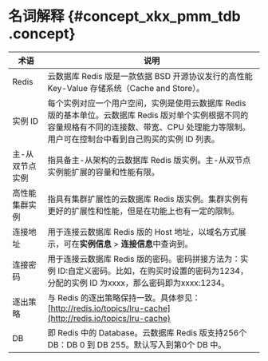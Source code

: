# 名词解释 {#concept_xkx_pmm_tdb .concept}

|术语|说明|
|--|--|
|Redis|云数据库 Redis 版是一款依据 BSD 开源协议发行的高性能 Key-Value 存储系统（Cache and Store）。|
|实例 ID|每个实例对应一个用户空间，实例是使用云数据库 Redis 版的基本单位。云数据库 Redis 版对单个实例根据不同的容量规格有不同的连接数、带宽、CPU 处理能力等限制。用户可在控制台中看到自己购买的实例 ID 列表。|
|主-从双节点实例|指具备主-从架构的云数据库 Redis 版实例。主-从双节点实例能扩展的容量和性能有限。|
|高性能集群实例|指具有集群扩展性的云数据库 Redis 版实例。集群实例有更好的扩展性和性能，但是在功能上也有一定的限制。|
|连接地址|用于连接云数据库 Redis 版的 Host 地址，以域名方式展示，可在**实例信息** \> **连接信息**中查询到。|
|连接密码|用于连接云数据库 Redis 版的密码。密码拼接方法为：实例 ID:自定义密码。比如，在购买时设置的密码为1234，分配的实例 ID 为xxxx，那么密码即为xxxx:1234。|
|逐出策略|与 Redis 的逐出策略保持一致。具体参见：[http://redis.io/topics/lru-cache](http://redis.io/topics/lru-cache)|
|DB|即 Redis 中的 Database。云数据库 Redis 版支持256个 DB：DB 0 到 DB 255。默认写入到第0个 DB 中。|

